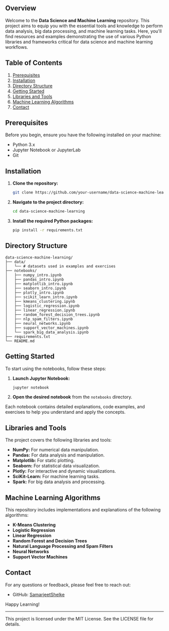 
## Overview

Welcome to the **Data Science and Machine Learning** repository. This project aims to equip you with the essential tools and knowledge to perform data analysis, big data processing, and machine learning tasks. Here, you'll find resources and examples demonstrating the use of various Python libraries and frameworks critical for data science and machine learning workflows.

## Table of Contents

1. [Prerequisites](#prerequisites)
2. [Installation](#installation)
3. [Directory Structure](#directory-structure)
4. [Getting Started](#getting-started)
5. [Libraries and Tools](#libraries-and-tools)
6. [Machine Learning Algorithms](#machine-learning-algorithms)
7. [Contact](#contact)

## Prerequisites

Before you begin, ensure you have the following installed on your machine:
- Python 3.x
- Jupyter Notebook or JupyterLab
- Git

## Installation

1. **Clone the repository:**
   ```bash
   git clone https://github.com/your-username/data-science-machine-learning.git
   ```
2. **Navigate to the project directory:**
   ```bash
   cd data-science-machine-learning
   ```
3. **Install the required Python packages:**
   ```bash
   pip install -r requirements.txt
   ```

## Directory Structure

```
data-science-machine-learning/
├── data/
│   └── # datasets used in examples and exercises
├── notebooks/
│   ├── numpy_intro.ipynb
│   ├── pandas_intro.ipynb
│   ├── matplotlib_intro.ipynb
│   ├── seaborn_intro.ipynb
│   ├── plotly_intro.ipynb
│   ├── scikit_learn_intro.ipynb
│   ├── kmeans_clustering.ipynb
│   ├── logistic_regression.ipynb
│   ├── linear_regression.ipynb
│   ├── random_forest_decision_trees.ipynb
│   ├── nlp_spam_filters.ipynb
│   ├── neural_networks.ipynb
│   ├── support_vector_machines.ipynb
│   └── spark_big_data_analysis.ipynb
├── requirements.txt
└── README.md
```

## Getting Started

To start using the notebooks, follow these steps:

1. **Launch Jupyter Notebook:**
   ```bash
   jupyter notebook
   ```
2. **Open the desired notebook** from the `notebooks` directory.

Each notebook contains detailed explanations, code examples, and exercises to help you understand and apply the concepts.

## Libraries and Tools

The project covers the following libraries and tools:

- **NumPy:** For numerical data manipulation.
- **Pandas:** For data analysis and manipulation.
- **Matplotlib:** For static plotting.
- **Seaborn:** For statistical data visualization.
- **Plotly:** For interactive and dynamic visualizations.
- **SciKit-Learn:** For machine learning tasks.
- **Spark:** For big data analysis and processing.

## Machine Learning Algorithms

This repository includes implementations and explanations of the following algorithms:

- **K-Means Clustering**
- **Logistic Regression**
- **Linear Regression**
- **Random Forest and Decision Trees**
- **Natural Language Processing and Spam Filters**
- **Neural Networks**
- **Support Vector Machines**

## Contact

For any questions or feedback, please feel free to reach out:


- GitHub: [SamarjeetShelke](https://github.com/your-username](https://github.com/Samarjeetshelke/))

Happy Learning!

---
This project is licensed under the MIT License. See the LICENSE file for details.
